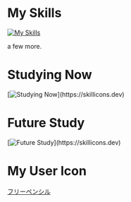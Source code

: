 # My Skills
[![My Skills](https://skillicons.dev/icons?i=html,css,js,ts,jquery,npm,bun,nodejs,express,java,eclipse,visualstudio,vscode,py,fastapi,flask,django,selenium,discord,bots,discordjs,notion,git,github,githubactions,heroku,md,svg,mysql,postgres,sqlite,planetscale,postman,stackoverflow,ubuntu,vercel,vite,windows,
)](https://skillicons.dev)

a few more.

# Studying Now
[![Studying Now](https://skillicons.dev/icons?i=spring,go,mongodb,react,nextjs,prisma,sass,graphql,materialui,docker,kubernetes,kali,linux,)](https://skillicons.dev)

# Future Study
[![Future Study](https://skillicons.dev/icons?i=rust,wasm,electron,tailwind,windicss,nginx,sklearn,pytorch,tensorflow,raspberrypi,)](https://skillicons.dev)

# My User Icon
[フリーペンシル](https://iconbu.com/)
